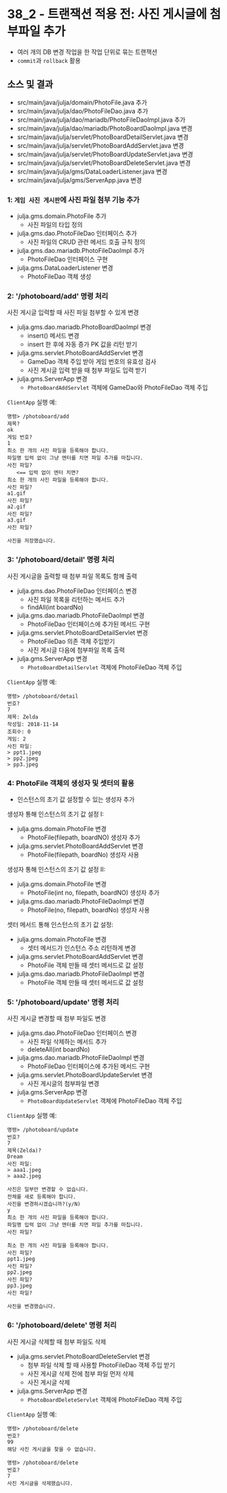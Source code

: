 # 38_2 - 트랜잭션 적용 전: 사진 게시글에 첨부파일 추가

- 여러 개의 DB 변경 작업을 한 작업 단위로 묶는 트랜잭션
- `commit`과 `rollback` 활용

## 소스 및 결과

- src/main/java/julja/domain/PhotoFile.java 추가 
- src/main/java/julja/dao/PhotoFileDao.java 추가
- src/main/java/julja/dao/mariadb/PhotoFileDaoImpl.java 추가
- src/main/java/julja/dao/mariadb/PhotoBoardDaoImpl.java 변경
- src/main/java/julja/servlet/PhotoBoardDetailServlet.java 변경
- src/main/java/julja/servlet/PhotoBoardAddServlet.java 변경
- src/main/java/julja/servlet/PhotoBoardUpdateServlet.java 변경
- src/main/java/julja/servlet/PhotoBoardDeleteServlet.java 변경
- src/main/java/julja/gms/DataLoaderListener.java 변경
- src/main/java/julja/gms/ServerApp.java 변경


### 1: `게임 사진 게시판`에 사진 파일 첨부 기능 추가

- julja.gms.domain.PhotoFile 추가
  - 사진 파일의 타입 정의
- julja.gms.dao.PhotoFileDao 인터페이스 추가
  - 사진 파일의 CRUD 관련 메서드 호출 규칙 정의
- julja.gms.dao.mariadb.PhotoFileDaoImpl 추가
  - PhotoFileDao 인터페이스 구현
- julja.gms.DataLoaderListener 변경
  - PhotoFileDao 객체 생성

### 2: '/photoboard/add' 명령 처리

사진 게시글 입력할 때 사진 파일 첨부할 수 있게 변경

- julja.gms.dao.mariadb.PhotoBoardDaoImpl 변경
  - insert() 메서드 변경
  - insert 한 후에 자동 증가 PK 값을 리턴 받기
- julja.gms.servlet.PhotoBoardAddServlet 변경
  - GameDao 객체 주입 받아 게임 번호의 유효성 검사
  - 사진 게시글 입력 받을 때 첨부 파일도 입력 받기
- julja.gms.ServerApp 변경
  - `PhotoBoardAddServlet` 객체에 GameDao와 PhotoFileDao 객체 주입 

`ClientApp` 실행 예:
```
명령> /photoboard/add
제목?
ok
게임 번호?
1
최소 한 개의 사진 파일을 등록해야 합니다.
파일명 입력 없이 그냥 엔터를 치면 파일 추가를 마칩니다.
사진 파일?
   <== 입력 없이 엔터 치면?
최소 한 개의 사진 파일을 등록해야 합니다.
사진 파일?
a1.gif
사진 파일?
a2.gif
사진 파일?
a3.gif
사진 파일?

사진을 저장했습니다.
```
    
### 3: '/photoboard/detail' 명령 처리

사진 게시글을 출력할 때 첨부 파일 목록도 함께 출력

- julja.gms.dao.PhotoFileDao 인터페이스 변경
  - 사진 파일 목록을 리턴하는 메서드 추가
  - findAll(int boardNo)
- julja.gms.dao.mariadb.PhotoFileDaoImpl 변경
  - PhotoFileDao 인터페이스에 추가된 메서드 구현
- julja.gms.servlet.PhotoBoardDetailServlet 변경
  - PhotoFileDao 의존 객체 주입받기
  - 사진 게시글 다음에 첨부파일 목록 출력
- julja.gms.ServerApp 변경
  - `PhotoBoardDetailServlet` 객체에 PhotoFileDao 객체 주입 
  
`ClientApp` 실행 예:
```
명령> /photoboard/detail
번호?
7
제목: Zelda
작성일: 2018-11-14
조회수: 0
게임: 2
사진 파일:
> ppt1.jpeg
> pp2.jpeg
> pp3.jpeg
```

### 4: PhotoFile 객체의 생성자 및 셋터의 활용

- 인스턴스의 초기 값 설정할 수 있는 생성자 추가

생성자 통해 인스턴스의 초기 값 설정 I:
- julja.gms.domain.PhotoFile 변경
  - PhotoFile(filepath, boardNO) 생성자 추가
- julja.gms.servlet.PhotoBoardAddServlet 변경
  - PhotoFile(filepath, boardNo) 생성자 사용

생성자 통해 인스턴스의 초기 값 설정 II:
- julja.gms.domain.PhotoFile 변경
  - PhotoFile(int no, filepath, boardNO) 생성자 추가
- julja.gms.dao.mariadb.PhotoFileDaoImpl 변경
  - PhotoFile(no, filepath, boardNo) 생성자 사용

셋터 메서드 통해 인스턴스의 초기 값 설정:
- julja.gms.domain.PhotoFile 변경
  - 셋터 메서드가 인스턴스 주소 리턴하게 변경
- julja.gms.servlet.PhotoBoardAddServlet 변경
  - PhotoFile 객체 만들 때 셋터 메서드로 값 설정
- julja.gms.dao.mariadb.PhotoFileDaoImpl 변경
  - PhotoFile 객체 만들 때 셋터 메서드로 값 설정
  

### 5: '/photoboard/update' 명령 처리

사진 게시글 변경할 때 첨부 파일도 변경

- julja.gms.dao.PhotoFileDao 인터페이스 변경
  - 사진 파일 삭제하는 메서드 추가
  - deleteAll(int boardNo)
- julja.gms.dao.mariadb.PhotoFileDaoImpl 변경
  - PhotoFileDao 인터페이스에 추가된 메서드 구현
- julja.gms.servlet.PhotoBoardUpdateServlet 변경
  - 사진 게시글의 첨부파일 변경
- julja.gms.ServerApp 변경
  - `PhotoBoardUpdateServlet` 객체에 PhotoFileDao 객체 주입 

`ClientApp` 실행 예:
```
명령> /photoboard/update
번호?
7
제목(Zelda)?
Dream
사진 파일:
> aaa1.jpeg
> aaa2.jpeg

사진은 일부만 변경할 수 없습니다.
전체를 새로 등록해야 합니다.
사진을 변경하시겠습니까?(y/N)
y
최소 한 개의 사진 파일을 등록해야 합니다.
파일명 입력 없이 그냥 엔터를 치면 파일 추가를 마칩니다.
사진 파일?

최소 한 개의 사진 파일을 등록해야 합니다.
사진 파일?
ppt1.jpeg
사진 파일?
pp2.jpeg
사진 파일?
pp3.jpeg
사진 파일?

사진을 변경했습니다.
```

### 6: '/photoboard/delete' 명령 처리

사진 게시글 삭제할 때 첨부 파일도 삭제

- julja.gms.servlet.PhotoBoardDeleteServlet 변경
  - 첨부 파일 삭제 할 때 사용할 PhotoFileDao 객체 주입 받기
  - 사진 게시글 삭제 전에 첨부 파일 먼저 삭제
  - 사진 게시글 삭제 
- julja.gms.ServerApp 변경
  - `PhotoBoardDeleteServlet` 객체에 PhotoFileDao 객체 주입 
  
`ClientApp` 실행 예:
```
명령> /photoboard/delete
번호?
99
해당 사진 게시글을 찾을 수 없습니다.

명령> /photoboard/delete
번호?
7
사진 게시글을 삭제했습니다.
```
  

